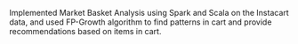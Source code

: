 Implemented Market Basket Analysis using Spark and Scala on the Instacart data, and used FP-Growth algorithm to find patterns in cart and provide recommendations based on items in cart. 
